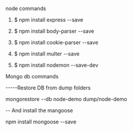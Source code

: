 node commands
1. $ npm install express --save

2. $ npm install body-parser --save

3. $ npm install cookie-parser --save

4. $ npm install multer --save

5. $ npm install nodemon --save-dev

Mongo db commands
 
 -----Restore DB from dump folders

 mongorestore --db node-demo dump/node-demo

 -- And install the mangoose
 
 
npm install mongoose --save
